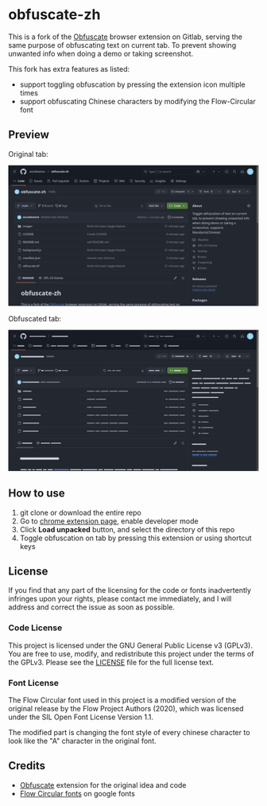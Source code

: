 # obfuscate-zh

This is a fork of the [Obfuscate](https://gitlab.com/nin_/obfuscate/-/tree/main) browser extension on Gitlab, serving the same purpose of obfuscating text on current tab. To prevent showing unwanted info when doing a demo or taking screenshot.

This fork has extra features as listed:

- support toggling obfuscation by pressing the extension icon multiple times
- support obfuscating Chinese characters by modifying the Flow-Circular font

## Preview

Original tab:

![original tab](./images/original.png)

Obfuscated tab:

![obfuscated tab](./images/obfuscated.png)

## How to use

1. git clone or download the entire repo
2. Go to [chrome extension page](chrome://extensions/), enable developer mode
3. Click **Load unpacked** button, and select the directory of this repo
4. Toggle obfuscation on tab by pressing this extension or using shortcut keys

## License

If you find that any part of the licensing for the code or fonts inadvertently infringes upon your rights, please contact me immediately, and I will address and correct the issue as soon as possible.

### Code License

This project is licensed under the GNU General Public License v3 (GPLv3).
You are free to use, modify, and redistribute this project under the terms of the GPLv3.
Please see the [LICENSE](LICENSE) file for the full license text.

### Font License

The Flow Circular font used in this project is a modified version of the original release by the Flow Project Authors (2020), which was licensed under the SIL Open Font License Version 1.1.

The modified part is changing the font style of every chinese character to look like the "A" character in the original font.

## Credits

- [Obfuscate](https://gitlab.com/nin_/obfuscate/-/tree/main?ref_type=heads) extension for the original idea and code
- [Flow Circular fonts](https://fonts.google.com/specimen/Flow+Circular) on google fonts

